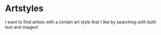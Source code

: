 # Artstyles
I want to find artists with a certain art style that I like by searching with both text and images!
